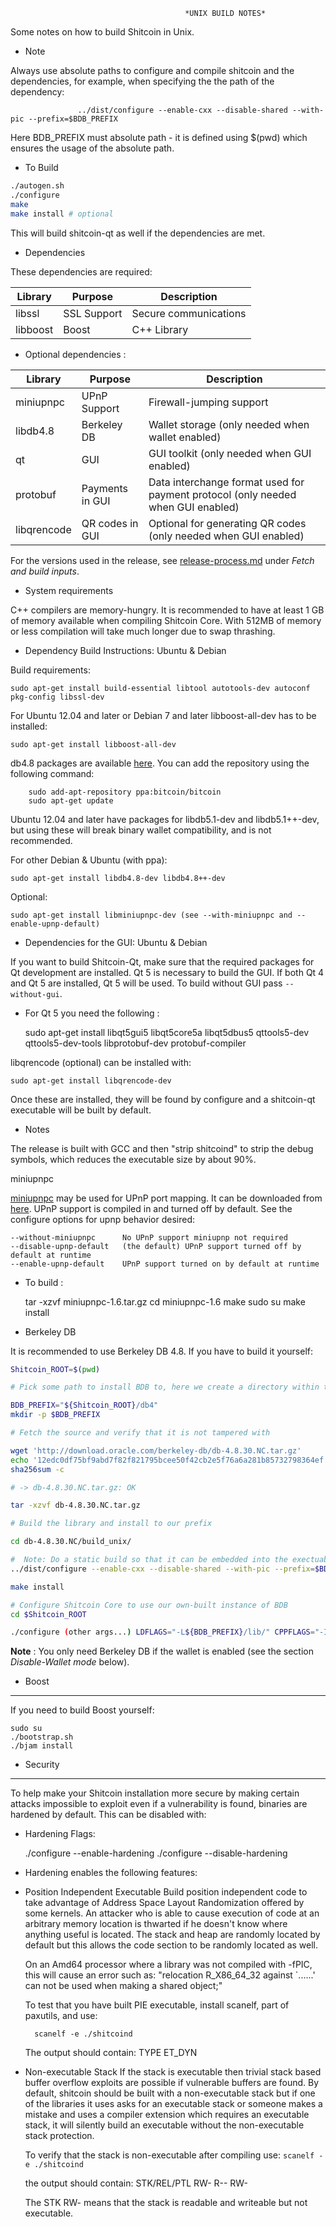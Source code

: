                                           *UNIX BUILD NOTES*


Some notes on how to build Shitcoin in Unix.

* Note

Always use absolute paths to configure and compile shitcoin and the dependencies,
for example, when specifying the the path of the dependency:


                   ../dist/configure --enable-cxx --disable-shared --with-pic --prefix=$BDB_PREFIX


Here BDB_PREFIX must absolute path - it is defined using $(pwd) which ensures
the usage of the absolute path.

* To Build

```bash
./autogen.sh
./configure
make
make install # optional
```

This will build shitcoin-qt as well if the dependencies are met.

* Dependencies

These dependencies are required:

 Library     | Purpose          | Description
 ------------|------------------|----------------------
 libssl      | SSL Support      | Secure communications
 libboost    | Boost            | C++ Library

* Optional dependencies :

 Library     | Purpose          | Description
 ------------|------------------|----------------------
 miniupnpc   | UPnP Support     | Firewall-jumping support
 libdb4.8    | Berkeley DB      | Wallet storage (only needed when wallet enabled)
 qt          | GUI              | GUI toolkit (only needed when GUI enabled)
 protobuf    | Payments in GUI  | Data interchange format used for payment protocol (only needed when GUI enabled)
 libqrencode | QR codes in GUI  | Optional for generating QR codes (only needed when GUI enabled)

For the versions used in the release, see [release-process.md](release-process.md) under *Fetch and build inputs*.

* System requirements

C++ compilers are memory-hungry. It is recommended to have at least 1 GB of
memory available when compiling Shitcoin Core. With 512MB of memory or less
compilation will take much longer due to swap thrashing.

* Dependency Build Instructions: Ubuntu & Debian

Build requirements:

	sudo apt-get install build-essential libtool autotools-dev autoconf pkg-config libssl-dev

For Ubuntu 12.04 and later or Debian 7 and later libboost-all-dev has to be installed:

	sudo apt-get install libboost-all-dev

 db4.8 packages are available [here](https://launchpad.net/~bitcoin/+archive/bitcoin).
 You can add the repository using the following command:

        sudo add-apt-repository ppa:bitcoin/bitcoin
        sudo apt-get update

 Ubuntu 12.04 and later have packages for libdb5.1-dev and libdb5.1++-dev,
 but using these will break binary wallet compatibility, and is not recommended.

For other Debian & Ubuntu (with ppa):

	sudo apt-get install libdb4.8-dev libdb4.8++-dev

Optional:

	sudo apt-get install libminiupnpc-dev (see --with-miniupnpc and --enable-upnp-default)

* Dependencies for the GUI: Ubuntu & Debian


If you want to build Shitcoin-Qt, make sure that the required packages for Qt development
are installed. Qt 5 is necessary to build the GUI.
If both Qt 4 and Qt 5 are installed, Qt 5 will be used.
To build without GUI pass `--without-gui`.

* For Qt 5 you need the following :

    sudo apt-get install libqt5gui5 libqt5core5a libqt5dbus5 qttools5-dev qttools5-dev-tools libprotobuf-dev protobuf-compiler

libqrencode (optional) can be installed with:

    sudo apt-get install libqrencode-dev

Once these are installed, they will be found by configure and a shitcoin-qt executable will be
built by default.

* Notes

The release is built with GCC and then "strip shitcoind" to strip the debug
symbols, which reduces the executable size by about 90%.


miniupnpc


[miniupnpc](http://miniupnp.free.fr/) may be used for UPnP port mapping.  It can be downloaded from [here](
http://miniupnp.tuxfamily.org/files/).  UPnP support is compiled in and
turned off by default.  See the configure options for upnp behavior desired:

	--without-miniupnpc      No UPnP support miniupnp not required
	--disable-upnp-default   (the default) UPnP support turned off by default at runtime
	--enable-upnp-default    UPnP support turned on by default at runtime

* To build :

	tar -xzvf miniupnpc-1.6.tar.gz
	cd miniupnpc-1.6
	make
	sudo su
	make install


* Berkeley DB

It is recommended to use Berkeley DB 4.8. If you have to build it yourself:

```bash
Shitcoin_ROOT=$(pwd)

# Pick some path to install BDB to, here we create a directory within the shitcoin directory

BDB_PREFIX="${Shitcoin_ROOT}/db4"
mkdir -p $BDB_PREFIX

# Fetch the source and verify that it is not tampered with

wget 'http://download.oracle.com/berkeley-db/db-4.8.30.NC.tar.gz'
echo '12edc0df75bf9abd7f82f821795bcee50f42cb2e5f76a6a281b85732798364ef  db-4.8.30.NC.tar.gz' | 
sha256sum -c

# -> db-4.8.30.NC.tar.gz: OK

tar -xzvf db-4.8.30.NC.tar.gz

# Build the library and install to our prefix

cd db-4.8.30.NC/build_unix/

#  Note: Do a static build so that it can be embedded into the exectuable, instead of having to find a .so at runtime
../dist/configure --enable-cxx --disable-shared --with-pic --prefix=$BDB_PREFIX

make install

# Configure Shitcoin Core to use our own-built instance of BDB
cd $Shitcoin_ROOT

./configure (other args...) LDFLAGS="-L${BDB_PREFIX}/lib/" CPPFLAGS="-I${BDB_PREFIX}/include/"
```

**Note** : You only need Berkeley DB if the wallet is enabled (see the section *Disable-Wallet mode* below).

* Boost
-----
If you need to build Boost yourself:

	sudo su
	./bootstrap.sh
	./bjam install


* Security
--------
To help make your Shitcoin installation more secure by making certain attacks impossible to
exploit even if a vulnerability is found, binaries are hardened by default.
This can be disabled with:

* Hardening Flags:

	./configure --enable-hardening
	./configure --disable-hardening


* Hardening enables the following features:

* Position Independent Executable
    Build position independent code to take advantage of Address Space Layout Randomization
    offered by some kernels. An attacker who is able to cause execution of code at an arbitrary
    memory location is thwarted if he doesn't know where anything useful is located.
    The stack and heap are randomly located by default but this allows the code section to be
    randomly located as well.

    On an Amd64 processor where a library was not compiled with -fPIC, this will cause an error
    such as: "relocation R_X86_64_32 against `......' can not be used when making a shared object;"

    To test that you have built PIE executable, install scanelf, part of paxutils, and use:

    	scanelf -e ./shitcoind

    The output should contain:
     TYPE
    ET_DYN

* Non-executable Stack
    If the stack is executable then trivial stack based buffer overflow exploits are possible if
    vulnerable buffers are found. By default, shitcoin should be built with a non-executable stack
    but if one of the libraries it uses asks for an executable stack or someone makes a mistake
    and uses a compiler extension which requires an executable stack, it will silently build an
    executable without the non-executable stack protection.

    To verify that the stack is non-executable after compiling use:
    `scanelf -e ./shitcoind`

    the output should contain:
	STK/REL/PTL
	RW- R-- RW-

    The STK RW- means that the stack is readable and writeable but not executable.
